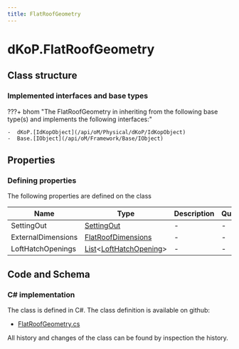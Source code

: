 ```yaml
---
title: FlatRoofGeometry
---
```


# dKoP.FlatRoofGeometry



## Class structure

### Implemented interfaces and base types

???+ bhom "The FlatRoofGeometry in inheriting from the following base type(s) and implements the following interfaces:"

    -  dKoP.[IdKopObject](/api/oM/Physical/dKoP/IdKopObject)
    -  Base.[IObject](/api/oM/Framework/Base/IObject)


## Properties



### Defining properties

The following properties are defined on the class

| Name             | Type             | Description      | Quantity         |
|------------------|------------------|------------------|------------------|
| SettingOut | [SettingOut](/api/oM/Physical/dKoP/SettingOut) | - | - |
| ExternalDimensions | [FlatRoofDimensions](/api/oM/Physical/dKoP/FlatRoofDimensions) | - | - |
| LoftHatchOpenings | [List](https://learn.microsoft.com/en-us/dotnet/api/System.Collections.Generic.List-1?view=netstandard-2.0)&lt;[LoftHatchOpening](/api/oM/Physical/dKoP/LoftHatchOpening)&gt; | - | - |


## Code and Schema

### C# implementation

The class is defined in C#. The class definition is available on github:

- [FlatRoofGeometry.cs](https://github.com/BHoM/dKoP_Toolkit/blob/develop/dKoP_oM/Geometry/FlatRoofGeometry.cs)

All history and changes of the class can be found by inspection the history.
